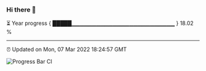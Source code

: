 ### Hi there 👋

⏳ Year progress { █████▁▁▁▁▁▁▁▁▁▁▁▁▁▁▁▁▁▁▁▁▁▁▁▁▁ } 18.02 %

---

⏰ Updated on Mon, 07 Mar 2022 18:24:57 GMT

![Progress Bar CI](https://github.com/ZhaoGui/ZhaoGui/workflows/Progress%20Bar%20CI/badge.svg)
